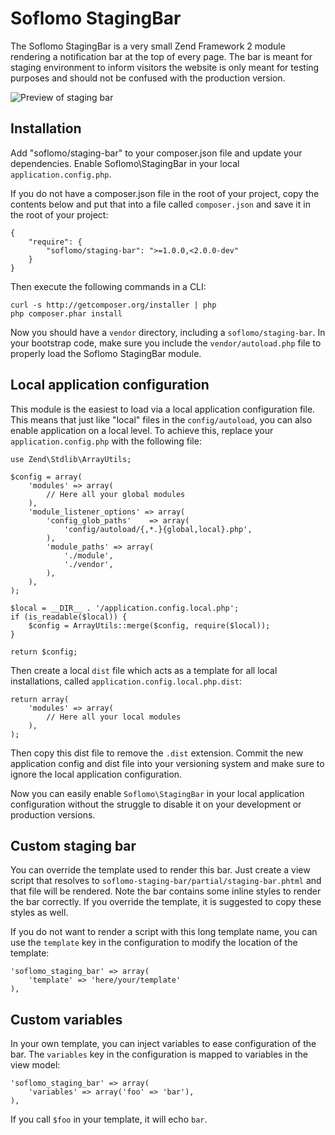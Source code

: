 Soflomo StagingBar
===

The Soflomo StagingBar is a very small Zend Framework 2 module rendering a notification bar at the top of every page. The bar is meant for staging environment to inform visitors the website is only meant for testing purposes and should not be confused with the production version.

![Preview of staging bar](https://raw.github.com/Soflomo/StagingBar/master/Preview.png)

Installation
---
Add "soflomo/staging-bar" to your composer.json file and update your dependencies. Enable
Soflomo\StagingBar in your local `application.config.php`.

If you do not have a composer.json file in the root of your project, copy the
contents below and put that into a file called `composer.json` and save it in
the root of your project:

```
{
    "require": {
        "soflomo/staging-bar": ">=1.0.0,<2.0.0-dev"
    }
}
```

Then execute the following commands in a CLI:

```
curl -s http://getcomposer.org/installer | php
php composer.phar install
```

Now you should have a `vendor` directory, including a `soflomo/staging-bar`. In your
bootstrap code, make sure you include the `vendor/autoload.php` file to properly
load the Soflomo StagingBar module.

Local application configuration
---
This module is the easiest to load via a local application configuration file. This means that just like "local" files in the `config/autoload`, you can also enable application on a local level. To achieve this, replace your `application.config.php` with the following file:

```
use Zend\Stdlib\ArrayUtils;

$config = array(
    'modules' => array(
        // Here all your global modules
    ),
    'module_listener_options' => array(
        'config_glob_paths'    => array(
            'config/autoload/{,*.}{global,local}.php',
        ),
        'module_paths' => array(
            './module',
            './vendor',
        ),
    ),
);

$local = __DIR__ . '/application.config.local.php';
if (is_readable($local)) {
    $config = ArrayUtils::merge($config, require($local));
}

return $config;
```

Then create a local `dist` file which acts as a template for all local installations, called `application.config.local.php.dist`:

```
return array(
    'modules' => array(
        // Here all your local modules
    ),
);
```

Then copy this dist file to remove the `.dist` extension. Commit the new application config and dist file into your versioning system and make sure to ignore the local application configuration.

Now you can easily enable `Soflomo\StagingBar` in your local application configuration without the struggle to disable it on your development or production versions.

Custom staging bar
---
You can override the template used to render this bar. Just create a view script that resolves to `soflomo-staging-bar/partial/staging-bar.phtml` and that file will be rendered. Note the bar contains some inline styles to render the bar correctly. If you override the template, it is suggested to copy these styles as well.

If you do not want to render a script with this long template name, you can use the `template` key in the configuration to modify the location of the template:

```
'soflomo_staging_bar' => array(
    'template' => 'here/your/template'
),
```

Custom variables
---
In your own template, you can inject variables to ease configuration of the bar. The `variables` key in the configuration is mapped to variables in the view model:


```
'soflomo_staging_bar' => array(
    'variables' => array('foo' => 'bar'),
),
```

If you call `$foo` in your template, it will echo `bar`.
